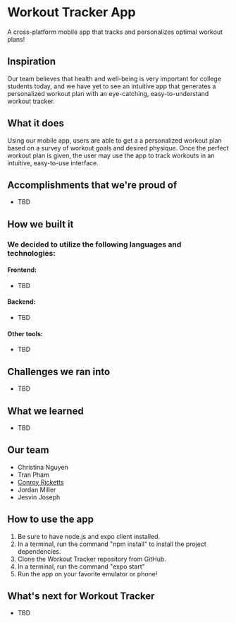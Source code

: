 # Workout Tracker App
A cross-platform mobile app that tracks and personalizes optimal workout plans!

## Inspiration
Our team believes that health and well-being is very important for college students today, and we have yet to see an intuitive app that generates a personalized workout plan with an eye-catching, easy-to-understand workout tracker.

## What it does
Using our mobile app, users are able to get a a personalized workout plan based on a survey of workout goals and desired physique. Once the perfect workout plan is given, the user may use the app to track workouts in an intuitive, easy-to-use interface.

## Accomplishments that we're proud of
- TBD

## How we built it
### We decided to utilize the following languages and technologies:
#### Frontend:
- TBD

#### Backend:
- TBD

#### Other tools:
- TBD

## Challenges we ran into
- TBD

## What we learned
- TBD

## Our team
- Christina Nguyen
- Tran Pham
- [Conroy Ricketts](https://www.linkedin.com/in/conroy-ricketts/)
- Jordan Miller
- Jesvin Joseph

## How to use the app
1. Be sure to have node.js and expo client installed.
2. In a terminal, run the command "npm install" to install the project dependencies.
3. Clone the Workout Tracker repository from GitHub.
4. In a terminal, run the command "expo start"
5. Run the app on your favorite emulator or phone!

## What's next for Workout Tracker
- TBD

